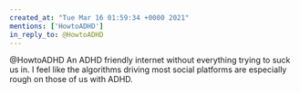 ```yaml
---
created_at: "Tue Mar 16 01:59:34 +0000 2021"
mentions: ['HowtoADHD']
in_reply_to: @HowtoADHD
---
```


@HowtoADHD An ADHD friendly internet without everything trying to suck us in. I feel like the algorithms driving most social platforms are especially rough on those of us with ADHD.